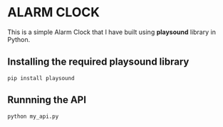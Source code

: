 <h1>ALARM CLOCK</h1>

This is a simple Alarm Clock that I have built using <strong>playsound</strong> library in Python.

<h2>Installing the required playsound library</h2>

```
pip install playsound
```

<h2>Runnning the API</h2>

```
python my_api.py
```
